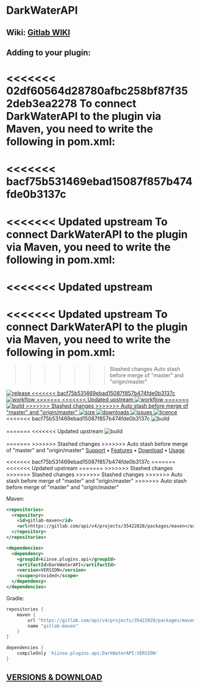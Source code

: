 # DarkWaterAPI

## Wiki: [Gitlab WIKI](https://gitlab.com/nubilum-development/project-watermelon/DarkWaterAPI/-/wikis/home)

## Adding to your plugin:

<<<<<<< 02df60564d28780afbc258bf87f352deb3ea2278
To connect DarkWaterAPI to the plugin via Maven, you need to write the following in pom.xml:
=======
<<<<<<< bacf75b531469ebad15087f857b474fde0b3137c
=======
<<<<<<< Updated upstream
To connect DarkWaterAPI to the plugin via Maven, you need to write the following in pom.xml:
=======
<<<<<<< Updated upstream
=======
<<<<<<< Updated upstream
To connect DarkWaterAPI to the plugin via Maven, you need to write the following in pom.xml:
=======
>>>>>>> Stashed changes
>>>>>>> Auto stash before merge of "master" and "origin/master"
  <a href="https://github.com/kiinse/DarkWaterAPI/releases">
    <img src="https://img.shields.io/github/v/release/kiinse/DarkWaterAPI?include_prereleases&style=flat-square" alt="release">
  </a>
  <a href="https://github.com/kiinse/DarkWaterAPI/actions/workflows/gradle-package.yml">
<<<<<<< bacf75b531469ebad15087f857b474fde0b3137c
    <img src="https://img.shields.io/github/workflow/status/kiinse/DarkWaterAPI/Create%20packages%20with%20Gradle?style=flat-square" alt="workflow"> 
=======
<<<<<<< Updated upstream
    <img src="https://img.shields.io/github/workflow/status/kiinse/DarkWaterAPI/Create%20packages%20with%20Gradle?style=flat-square" alt="workflow"> 
=======
    <img src="https://img.shields.io/github/workflow/status/kiinse/DarkWaterAPI/Create%20packages%20with%20Gradle?style=flat-square" alt="build"> 
>>>>>>> Stashed changes
>>>>>>> Auto stash before merge of "master" and "origin/master"
  </a>
  <a href="https://github.com/kiinse/DarkWaterAPI">
    <img src="https://img.shields.io/github/repo-size/kiinse/DarkWaterAPI?style=flat-square" alt="size"> 
  </a>
  <a href="https://github.com/kiinse/DarkWaterAPI/releases">
    <img src="https://img.shields.io/github/downloads/kiinse/DarkWaterAPI/total?style=flat-square" alt="downloads"> 
  </a>
  <a href="https://github.com/kiinse/DarkWaterAPI/issues">
    <img src="https://img.shields.io/github/issues/kiinse/DarkWaterAPI?style=flat-square" alt="issues"> 
  </a>
  <a href="https://github.com/kiinse/DarkWaterAPI/blob/master/LICENSE">
    <img src="https://img.shields.io/github/license/kiinse/DarkWaterAPI?style=flat-square" alt="licence"> 
  </a>
<<<<<<< bacf75b531469ebad15087f857b474fde0b3137c
  <img src="https://img.shields.io/github/workflow/status/ByteZ1337/ParticleLib/Java%20CI%20with%20Maven" alt="build"/><br><br>
=======
<<<<<<< Updated upstream
  <img src="https://img.shields.io/github/workflow/status/ByteZ1337/ParticleLib/Java%20CI%20with%20Maven" alt="build"/><br><br>
=======
>>>>>>> Stashed changes
>>>>>>> Auto stash before merge of "master" and "origin/master"
  <a href="#support">Support</a> •
  <a href="#features">Features</a> •
  <a href="#download">Download</a> •
  <a href="#usage">Usage</a>
</p>
<<<<<<< bacf75b531469ebad15087f857b474fde0b3137c
=======
<<<<<<< Updated upstream
=======
>>>>>>> Stashed changes
>>>>>>> Stashed changes
>>>>>>> Stashed changes
>>>>>>> Auto stash before merge of "master" and "origin/master"
>>>>>>> Auto stash before merge of "master" and "origin/master"

Maven: 

```xml
<repositories>
  <repository>
    <id>gitlab-maven</id>
    <url>https://gitlab.com/api/v4/projects/35422828/packages/maven</url>
  </repository>
</repositories>

<dependencies>
  <dependency>
    <groupId>kiinse.plugins.api</groupId>
    <artifactId>DarkWaterAPI</artifactId>
    <version>VERSION</version>
    <scope>provided</scope>
  </dependency>
</dependencies>
```

Gradle:

```groovy
repositories {
    maven {
        url "https://gitlab.com/api/v4/projects/35422828/packages/maven"
        name "gitlab-maven"
    }
}

dependencies {
    compileOnly 'kiinse.plugins.api:DarkWaterAPI:VERSION'
}
```


## [VERSIONS & DOWNLOAD](https://gitlab.com/nubilum-development/project-watermelon/DarkWaterAPI/-/packages)
